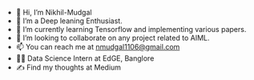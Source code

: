 - 👋 Hi, I’m Nikhil-Mudgal
- 👀 I’m a Deep leaning Enthusiast.
- 🌱 I’m currently learning Tensorflow and implementing various papers.
- 💞️ I’m looking to collaborate on any project related to AIML.
- 📫 You can reach me at nmudgal1106@gmail.com
- :face_in_clouds:	Data Science Intern at EdGE, Banglore 
- ✍️ Find my thoughts at Medium
<!---
Nikhil-Mudgal/Nikhil-Mudgal is a ✨ special ✨ repository because its `README.md` (this file) appears on your GitHub profile.
You can click the Preview link to take a look at your changes.
--->
